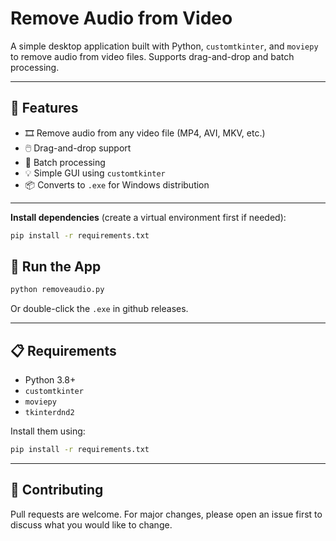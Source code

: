 # Remove Audio from Video

A simple desktop application built with Python, `customtkinter`, and `moviepy` to remove audio from video files. Supports drag-and-drop and batch processing.

---

## 🧰 Features

* 🎞️ Remove audio from any video file (MP4, AVI, MKV, etc.)
* 🖱️ Drag-and-drop support
* 📁 Batch processing
* 💡 Simple GUI using `customtkinter`
* 📦 Converts to `.exe` for Windows distribution

---

**Install dependencies** (create a virtual environment first if needed):

   ```bash
   pip install -r requirements.txt
   ```

## 🚀 Run the App

```bash
python removeaudio.py
```

Or double-click the `.exe` in github releases.

---

## 📋 Requirements

* Python 3.8+
* `customtkinter`
* `moviepy`
* `tkinterdnd2`

Install them using:

```bash
pip install -r requirements.txt
```


---

## 🤝 Contributing

Pull requests are welcome. For major changes, please open an issue first to discuss what you would like to change.
